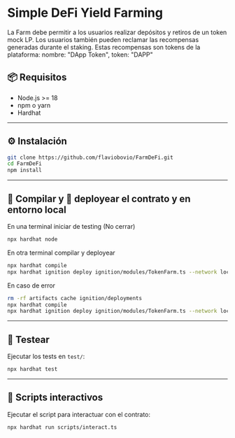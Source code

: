 #  Simple DeFi Yield Farming

La Farm debe permitir a los usuarios realizar depósitos y retiros de un token mock LP.
Los usuarios también pueden reclamar las recompensas generadas durante el staking. Estas recompensas son tokens de la plataforma: nombre: "DApp Token", token: "DAPP"


## 📦 Requisitos

- Node.js >= 18
- npm o yarn
- Hardhat

---

## ⚙️ Instalación

```bash
git clone https://github.com/flaviobovio/FarmDeFi.git
cd FarmDeFi
npm install
```

---

## 🔨 Compilar y 🚀 deployear el contrato y en entorno local

En una terminal iniciar de testing (No cerrar)
```bash
npx hardhat node
```

En otra terminal compilar y deployear
```bash
npx hardhat compile
npx hardhat ignition deploy ignition/modules/TokenFarm.ts --network localhost
```

En caso de error
```bash
rm -rf artifacts cache ignition/deployments
npx hardhat compile
npx hardhat ignition deploy ignition/modules/TokenFarm.ts --network localhost --reset
```


---

## 🧪 Testear

Ejecutar los tests en `test/`:

```bash
npx hardhat test
```

---



## 🧾 Scripts interactivos

Ejecutar el script para interactuar con el contrato:

```bash
npx hardhat run scripts/interact.ts
```